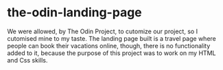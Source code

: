 # the-odin-landing-page
We were allowed, by The Odin Project, to cutomize our project, so I cutomised mine to my taste.
The landing page built is a travel page where people can book their vacations online, though,
there is no functionality added to it, because the purpose of this project was to work on my 
HTML and Css skills.